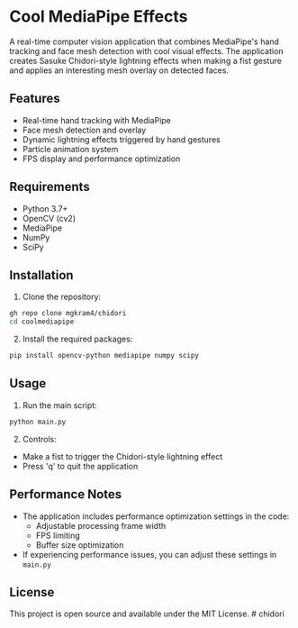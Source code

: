 # Cool MediaPipe Effects

A real-time computer vision application that combines MediaPipe's hand tracking and face mesh detection with cool visual effects. The application creates Sasuke Chidori-style lightning effects when making a fist gesture and applies an interesting mesh overlay on detected faces.

## Features

- Real-time hand tracking with MediaPipe
- Face mesh detection and overlay
- Dynamic lightning effects triggered by hand gestures
- Particle animation system
- FPS display and performance optimization

## Requirements

- Python 3.7+
- OpenCV (cv2)
- MediaPipe
- NumPy
- SciPy

## Installation

1. Clone the repository:
```bash
gh repo clone mgkram4/chidori
cd coolmediapipe
```

2. Install the required packages:
```bash
pip install opencv-python mediapipe numpy scipy
```

## Usage

1. Run the main script:
```bash
python main.py
```

2. Controls:
- Make a fist to trigger the Chidori-style lightning effect
- Press 'q' to quit the application

## Performance Notes

- The application includes performance optimization settings in the code:
  - Adjustable processing frame width
  - FPS limiting
  - Buffer size optimization
- If experiencing performance issues, you can adjust these settings in `main.py`

## License

This project is open source and available under the MIT License. # chidori
